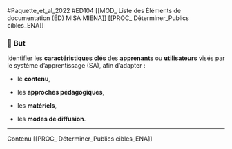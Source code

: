#Paquette_et_al_2022 
#ED104
[[MOD_ Liste des Éléments de documentation (ÉD) MISA MIENA]] 
[[PROC_ Déterminer_Publics cibles_ENA]] 

### 🎯 **But**

Identifier les **caractéristiques clés** des **apprenants** ou **utilisateurs** visés par le système d’apprentissage (SA), afin d’adapter :

- le **contenu**,
    
- les **approches pédagogiques**,
    
- les **matériels**,
    
- les **modes de diffusion**.
    

---
Contenu
[[PROC_ Déterminer_Publics cibles_ENA]] 